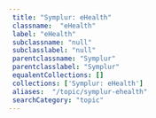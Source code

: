 ```yaml
--- 
 title: "Symplur: eHealth" 
 classname:  "eHealth" 
 label: "eHealth" 
 subclassname: "null" 
 subclasslabel: "null" 
 parentclassname: "Symplur" 
 parentclasslabel: "Symplur" 
 equalentCollections: [] 
 collections: ['Symplur: eHealth']
 aliases:  "/topic/symplur-ehealth"  
 searchCategory: "topic" 
---
```

